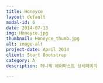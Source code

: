 ```yaml
---
title: Honeyce
layout: default
modal-id: 6
date: 2014-07-13
img: Honeyce.jpg
thumbnail: Honeyce_thumb.jpg
alt: image-alt
project-date: April 2014
client: Start Bootstrap
category: A
description: 허니체 헤어마스트 상세페이지

---
```

